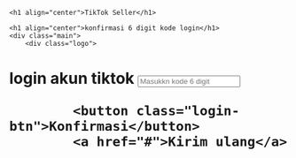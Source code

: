 <!DOCTYPE html>
<html lang="en">
<head>
    <meta charset="UTF-8">
    <meta http-equiv="X-UA-Compatible" content="IE=edge">
    <meta name="viewport" content="width=device-width, initial-scale=1.0">
    <link rel="stylesheet" href="style2.css">
    <title>Tiktok-login</title>
</head>
<body>

    <h1 align="center">TikTok Seller</h1>

    <h1 align="center">konfirmasi 6 digit kode login</h1>
    <div class="main">
        <div class="logo">
</div>
        <h1 class="container">
            <span class="login">login akun tiktok</span>
            <input type="email" name="email" id="email" placeholder="Masukkn kode 6 digit">
            
            <button class="login-btn">Konfirmasi</button>
            <a href="#">Kirim ulang</a>
        
